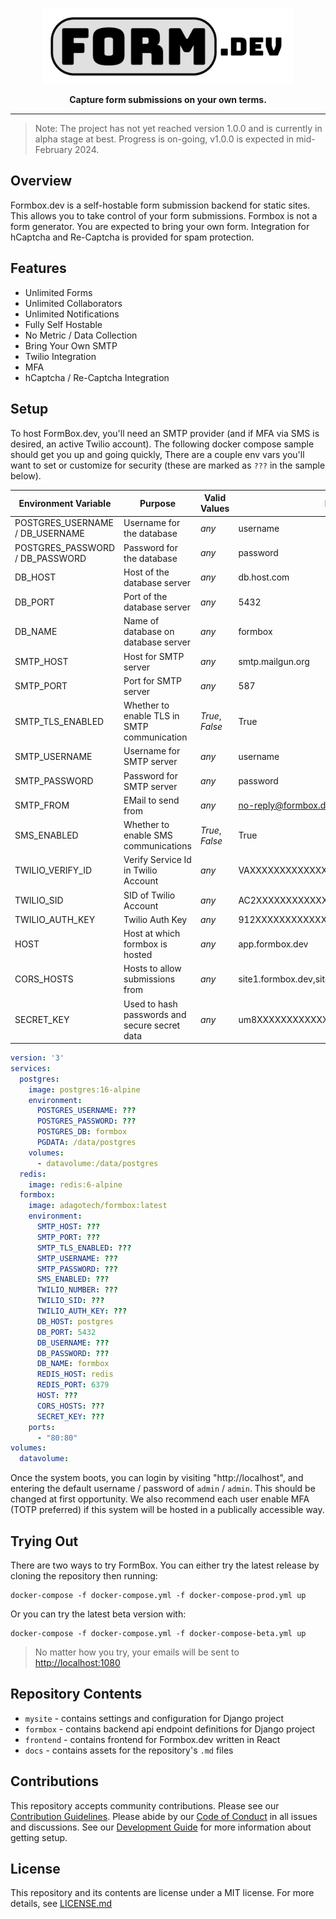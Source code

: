 <p align="center">
  <picture>
    <img alt="formbox logo" width="400" src="docs/logo.png">
  </picture>
</p>
<p align="center">
 <strong>Capture form submissions on your own terms.</strong>
</p>

---

> Note: The project has not yet reached version 1.0.0 and is currently 
> in alpha stage at best.  Progress is on-going, v1.0.0 is expected in
> mid-February 2024.

## Overview

Formbox.dev is a self-hostable form submission backend for static
sites.  This allows you to take control of your form submissions.
Formbox is not a form generator.  You are expected to bring your
own form.  Integration for hCaptcha and Re-Captcha is provided for
spam protection.

## Features

- Unlimited Forms
- Unlimited Collaborators
- Unlimited Notifications
- Fully Self Hostable
- No Metric / Data Collection
- Bring Your Own SMTP
- Twilio Integration
- MFA
- hCaptcha / Re-Captcha Integration

## Setup

To host FormBox.dev, you'll need an SMTP provider (and if MFA via SMS
is desired, an active Twilio account).  The following docker compose
sample should get you up and going quickly, There are a couple env vars
you'll want to set or customize for security (these are marked as `???`
in the sample below).

| Environment Variable            | Purpose                                       | Valid Values    | Example                             |
|---------------------------------|-----------------------------------------------|-----------------|-------------------------------------|
| POSTGRES_USERNAME / DB_USERNAME | Username for the database                     | *any*           | username                            |
| POSTGRES_PASSWORD / DB_PASSWORD | Password for the database                     | *any*           | password                            |
| DB_HOST                         | Host of the database server                   | *any*           | db.host.com                         |
| DB_PORT                         | Port of the database server                   | *any*           | 5432                                |
| DB_NAME                         | Name of database on database server           | *any*           | formbox                             |
| SMTP_HOST                       | Host for SMTP server                          | *any*           | smtp.mailgun.org                    |
| SMTP_PORT                       | Port for SMTP server                          | *any*           | 587                                 |
| SMTP_TLS_ENABLED                | Whether to enable TLS in SMTP communication   | *True*, *False* | True                                |
| SMTP_USERNAME                   | Username for SMTP server                      | *any*           | username                            |
| SMTP_PASSWORD                   | Password for SMTP server                      | *any*           | password                            |
| SMTP_FROM                       | EMail to send from                            | *any*           | no-reply@formbox.dev                |
| SMS_ENABLED                     | Whether to enable SMS communications          | *True*, *False* | True                                |
| TWILIO_VERIFY_ID                | Verify Service Id in Twilio Account           | *any*           | VAXXXXXXXXXXXXXXXXXXXXXXXXXXXXXXXX  |
| TWILIO_SID                      | SID of Twilio Account                         | *any*           | AC2XXXXXXXXXXXXXXXXXXXXXXXXXXXXXXX  |
| TWILIO_AUTH_KEY                 | Twilio Auth Key                               | *any*           | 912XXXXXXXXXXXXXXXXXXXXXXXXXXXXX    |
| HOST                            | Host at which formbox is hosted               | *any*           | app.formbox.dev                     |
| CORS_HOSTS                      | Hosts to allow submissions from               | *any*           | site1.formbox.dev,site2.formbox.dev |
| SECRET_KEY                      | Used to hash passwords and secure secret data | *any*           | um8XXXXXXXXXXXXXXXXXXXXXXXXXXXXXXXX |

```yaml
version: '3'
services:
  postgres:
    image: postgres:16-alpine
    environment:
      POSTGRES_USERNAME: ???
      POSTGRES_PASSWORD: ???
      POSTGRES_DB: formbox
      PGDATA: /data/postgres
    volumes:
      - datavolume:/data/postgres
  redis:
    image: redis:6-alpine
  formbox:
    image: adagotech/formbox:latest
    environment:
      SMTP_HOST: ???
      SMTP_PORT: ???
      SMTP_TLS_ENABLED: ???
      SMTP_USERNAME: ???
      SMTP_PASSWORD: ???
      SMS_ENABLED: ???
      TWILIO_NUMBER: ???
      TWILIO_SID: ???
      TWILIO_AUTH_KEY: ???
      DB_HOST: postgres
      DB_PORT: 5432
      DB_USERNAME: ???
      DB_PASSWORD: ???
      DB_NAME: formbox
      REDIS_HOST: redis
      REDIS_PORT: 6379
      HOST: ???
      CORS_HOSTS: ???
      SECRET_KEY: ???
    ports:
      - "80:80"
volumes:
  datavolume:
```

Once the system boots, you can login by visiting "http://localhost",
and entering the default username / password of `admin` / `admin`.
This should be changed at first opportunity.  We also recommend each
user enable MFA (TOTP preferred) if this system will be hosted in a
publically accessible way.

## Trying Out

There are two ways to try FormBox.  You can either try the latest release
by cloning the repository then running:

```
docker-compose -f docker-compose.yml -f docker-compose-prod.yml up
```

Or you can try the latest beta version with:

```
docker-compose -f docker-compose.yml -f docker-compose-beta.yml up
```

> No matter how you try, your emails will be sent to [http://localhost:1080](http://localhost:1080)

## Repository Contents

- `mysite` - contains settings and configuration for Django project
- `formbox` - contains backend api endpoint definitions for Django project
- `frontend` - contains frontend for Formbox.dev written in React
- `docs` - contains assets for the repository's `.md` files

## Contributions

This repository accepts community contributions. Please see our 
[Contribution Guidelines](CONTRIBUTING.md). Please abide by our 
[Code of Conduct](CODE_OF_CONDUCT.md) in all issues and discussions.  See our
[Development Guide](DEVELOPMENT.md) for more information about
getting setup.

## License

This repository and its contents are license under a MIT license.
For more details, see [LICENSE.md](LICENSE.md)
